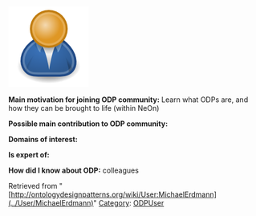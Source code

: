 [![Image:ODPUser.png](../images/a/a6/ODPUser.png)](../Image/ODPUser.png "Image:ODPUser.png")




  





__Main motivation for joining ODP community:__ Learn what ODPs are, and how they can be brought to life (within NeOn)


__Possible main contribution to ODP community:__


__Domains of interest:__


  



__Is expert of:__


  

__How did I know about ODP:__ colleagues






Retrieved from "[http://ontologydesignpatterns.org/wiki/User:MichaelErdmann](../User/MichaelErdmann)"
 [Category](http://ontologydesignpatterns.org/wiki/Special:Categories "Special:Categories"): [ODPUser](../Category/ODPUser "Category:ODPUser")